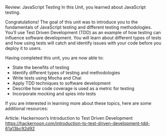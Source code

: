 Review: JavaScript Testing
In this Unit, you learned about JavaScript testing.

Congratulations! The goal of this unit was to introduce you to the fundamentals of JavaScript testing and different testing methodologies. You’ll use Test Driven Development (TDD) as an example of how testing can influence software development. You will learn about different types of tests and how using tests will catch and identify issues with your code before you deploy it to users.

Having completed this unit, you are now able to:

- State the benefits of testing
- Identify different types of testing and methodologies
- Write tests using Mocha and Chai
- Apply TDD techniques to software development
- Describe how code coverage is used as a metric for testing
- Incorporate mocking and spies into tests

If you are interested in learning more about these topics, here are some additional resources:

Article: Hackernoon’s Introduction to Test Driven Development
https://hackernoon.com/introduction-to-test-driven-development-tdd-61a13bc92d92
